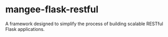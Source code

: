 # mangee-flask-restful
A framework designed to simplify the process of building scalable RESTful Flask applications.
